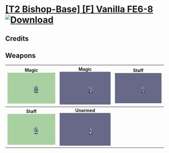 # [\[T2 Bishop-Base\] \[F\] Vanilla FE6-8](./) [![Download](https://img.shields.io/badge/Download-%5BT2%20Bishop--Base%5D%20%5BF%5D%20Vanilla%20FE6-8-red)](https://minhaskamal.github.io/DownGit/#/home?url=https://github.com/Klokinator/FE-Repo/tree/main/Battle%20Animations/Magi%20-%20Holy-Type/%5BT2%20Bishop-Base%5D%20%5BF%5D%20Vanilla%20FE6-8)
## Credits



## Weapons

| <b>Magic</b><br/><img alt="Magic animation" src="./6.%20Magic%20(+Staff%20FE8)/Magic.gif"/> | <b>Magic</b><br/><img alt="Magic animation" src="./6.%20Magic%20(FE6)/Magic.gif"/> | <b>Staff</b><br/><img alt="Staff animation" src="./7.%20Staff%20(FE6)/Staff.gif"/> |
| :---: | :---: | :---: |
| <b>Staff</b><br/><img alt="Staff animation" src="./7.%20Staff%20(Unarmed%20FE8)/Staff.gif"/> | <b>Unarmed</b><br/><img alt="Unarmed animation" src="./8.%20Unarmed%20(FE6)/Unarmed.gif"/> |
